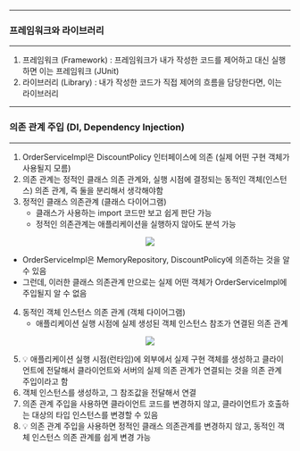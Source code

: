 -----
### 프레임워크와 라이브러리
-----
1. 프레임워크 (Framework) : 프레임워크가 내가 작성한 코드를 제어하고 대신 실행하면 이는 프레임워크 (JUnit)
2. 라이브러리 (Library) : 내가 작성한 코드가 직접 제어의 흐름을 담당한다면, 이는 라이브러리

-----
### 의존 관계 주입 (DI, Dependency Injection)
-----
1. OrderServiceImpl은 DiscountPolicy 인터페이스에 의존 (실제 어떤 구현 객체가 사용될지 모름)
2. 의존 관계는 정적인 클래스 의존 관계와, 실행 시점에 결정되는 동적인 객체(인스턴스) 의존 관계, 즉 둘을 분리해서 생각해야함
3. 정적인 클래스 의존관계 (클래스 다이어그램)
   - 클래스가 사용하는 import 코드만 보고 쉽게 판단 가능
   - 정적인 의존관계는 애플리케이션을 실행하지 않아도 분석 가능
<div align="center">
<img src="https://github.com/sooyounghan/HTTP/assets/34672301/7e00f67c-f7e3-481f-8aa7-62506bfe649e">
</div>

   - OrderServiceImpl은 MemoryRepository, DiscountPolicy에 의존하는 것을 알 수 있음
   - 그런데, 이러한 클래스 의존관계 만으로는 실제 어떤 객체가 OrderServiceImpl에 주입될지 알 수 없음

4. 동적인 객체 인스턴스 의존 관계 (객체 다이어그램)
   - 애플리케이션 실행 시점에 실제 생성된 객체 인스턴스 참조가 연결된 의존 관계
<div align="center">
<img src="https://github.com/sooyounghan/HTTP/assets/34672301/c1b37a01-d97b-43bf-b069-1cd34fe628d8">
</div>

5. 💡 애플리케이션 실행 시점(런타임)에 외부에서 실제 구현 객체를 생성하고 클라이언트에 전달해서 클라이언트와 서버의 실제 의존 관계가 연결되는 것을 의존 관계 주입이라고 함
6. 객체 인스턴스를 생성하고, 그 참조값을 전달해서 연결
7. 의존 관계 주입을 사용하면 클라이언트 코드를 변경하지 않고, 클라이언트가 호출하는 대상의 타입 인스턴스를 변경할 수 있음
8. 💡 의존 관계 주입을 사용하면 정적인 클래스 의존관계를 변경하지 않고, 동적인 객체 인스턴스 의존 관계를 쉽게 변경 가능

